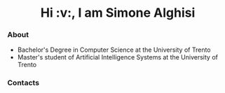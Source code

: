 <h1 align="center">Hi :v:, I am Simone Alghisi</h1>

### About

- Bachelor's Degree in Computer Science at the University of Trento
- Master's student of Artificial Intelligence Systems at the University of Trento

### Contacts

<!--
**Simone-Alghisi/Simone-Alghisi** is a ✨ _special_ ✨ repository because its `README.md` (this file) appears on your GitHub profile.

Here are some ideas to get you started:

- 🔭 I’m currently working on ...
- 🌱 I’m currently learning ...
- 👯 I’m looking to collaborate on ...
- 🤔 I’m looking for help with ...
- 💬 Ask me about ...
- 📫 How to reach me: ...
- 😄 Pronouns: ...
- ⚡ Fun fact: ...
-->
